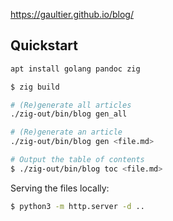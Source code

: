https://gaultier.github.io/blog/


## Quickstart

```sh
apt install golang pandoc zig

$ zig build

# (Re)generate all articles
./zig-out/bin/blog gen_all

# (Re)generate an article
./zig-out/bin/blog gen <file.md>

# Output the table of contents
$ ./zig-out/bin/blog toc <file.md>
```

Serving the files locally:

```sh
$ python3 -m http.server -d ..
```

